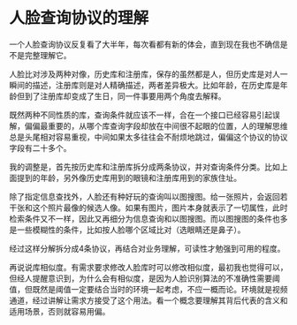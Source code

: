 # 人脸查询协议的理解

一个人脸查询协议反复看了大半年，每次看都有新的体会，直到现在我也不确信是不是完整理解它。

人脸比对涉及两种对像，历史库和注册库，保存的虽然都是人，但历史库是对人一瞬间的描述，注册库则是对人精确描述，两者差异极大。比如年龄，在历史库是年龄但到了注册库却变成了生日，同一件事要用两个角度去解释。

既然两种不同性质的库，查询条件就应该不一样，合在一个接口已经容易引起误解，偏偏最重要的，从哪个库查询字段却放在中间很不起眼的位置，人的理解思维总是头尾相对容易重视，中间如果太多往往会不耐烦地跳过，偏偏这个协议的协议字段有二十多个。

我的调整是，首先按历史库和注册库拆分成两条协议，并对查询条件分类。比如上面提到的年龄，另外像历史库用到的眼镜和注册库用到的家族住址。

除了指定信息查找外，人脸还有种好玩的查询叫以图搜图。给一张照片，会返回若干张和这个照片最像的候选人像。如果有图片，图片本身就表示了一切属性，此时检索条件又不一样，因此又再细分为信息查询和以图搜图。而以图搜图的条件也多是一些模糊性的条件，比如按人脸哪个区域比对（选眼睛还是鼻子）。

经过这样分解拆分成4条协议，再结合对业务理解，可读性才勉强到可用的程度。

再说说库相似度。有需求要求修改人脸库时可以修改相似度，最初我也觉得可以，但经人提醒意识到，为什么会有相似度，是因为人脸识别算法的不准确性需要阈值，但既然是阈值一定要结合当时的环境一起考虑，不应一概而论。环境就是视频通道，经过讲解让需求方接受了这个用法。看一个概念要理解其背后代表的含义和适用场景，否则就容易用偏。